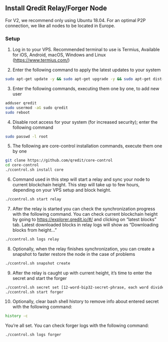 ## Install Qredit Relay/Forger Node

For V2, we recommend only using Ubuntu 18.04.
For an optimal P2P connection, we like all nodes to be located in Europe.
### Setup

1. Log in to your VPS.  Recommended terminal to use is Termius, Available for iOS, Android, macOS, Windows and Linux
(https://www.termius.com/)  

2. Enter the following command to apply the latest updates to your system
```bash
sudo apt-get update -y && sudo apt-get upgrade -y && sudo apt-get dist-upgrade -y
```

3. Enter the following commands, executing them one by one, to add new user
```bash
adduser qredit
sudo usermod -aG sudo qredit
sudo reboot
```

4. Disable root access for your system (for increased security); enter the following command
```bash
sudo passwd -l root
```

5. The following are core-control installation commands, execute them one by one
```bash 
git clone https://github.com/qredit/core-control
cd core-control
./ccontrol.sh install core
```

6. Command used in this step will start a relay and sync your node to current blockchain height. This step will take up to few hours, depending on your VPS setup and block height.
```bash
./ccontrol.sh start relay
```

7. After the relay is started you can check the synchronization progress with the following command. You can check current blockchain height by going to https://explorer.qredit.io/#/ and clicking on “latest blocks” tab. Latest downloaded blocks in relay logs will show as “Downloading blocks from height...”
```bash
./ccontrol.sh logs relay
```

8. Optionally, when the relay finishes synchronization, you can create a snapshot to faster restore the node in the case of problems
```bash
./ccontrol.sh snapshot create
```

9. After the relay is caught up with current height, it’s time to enter the secret and start the forger
```bash
./ccontrol.sh secret set [12-word-bip32-secret-phrase, each word divided by space]
./ccontrol.sh start forger
```

10. Optionally, clear bash shell history to remove info about entered secret with the following command:
```bash
history -c
```

You’re all set. You can check forger logs with the following command: 
```bash
./ccontrol.sh logs forger
```